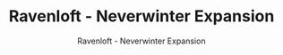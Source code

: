 ---
template: SingleProject
year: 2020 
title: Ravenloft - Neverwinter Expansion
subtitle: Ravenloft - Neverwinter Expansion
description: Ravenloft is an expansion for Neverwinter that was released for PC in June 2018. New Adventure Zone:Barovia New Dungeon:Castle Ravenloft New 
subDescription: "Lorem ipsum dolor sit amet, consectetur adipiscing elit. Quisque cursus justo sit amet sodales posuere. Duis at nulla rutrum, efficitur turpis sed, vestibulum magna. Nullam quis ultrices dolor. Nam semper faucibus feugiat."
hashtags: '#vfx #animation'
projectCategory: trailer
allProjectImageLarge: false
trailer: https://res.cloudinary.com/dhuii7xg2/video/upload/q_auto/v1612619737/projects/Ravenloft%20Neverwinter%20Expansion/1038098134_ldtct3.mp4
homePageFeaturedImage: https://res.cloudinary.com/dhuii7xg2/image/upload/c_scale,f_auto,q_auto,w_auto/v1612164243/projects/Ravenloft%20Neverwinter%20Expansion/gm-f92b67d6-3de6-4728-9065-0f8d028ce293-neverwinter2_wqsey4.jpg
homePageProjectImage:  https://res.cloudinary.com/dhuii7xg2/image/upload/c_scale,f_auto,q_auto,w_auto/v1612164245/projects/Ravenloft%20Neverwinter%20Expansion/84770065fb0ddca97c0868aad2a1786e_r3qnct.png
allProjectImage: https://res.cloudinary.com/dhuii7xg2/image/upload/c_scale,f_auto,q_auto,w_auto/v1612161130/projects/Ravenloft%20Neverwinter%20Expansion/Ravenloft-Website-Background-Image_1_be1j3l.png
featuredImage: >-
    https://res.cloudinary.com/dhuii7xg2/image/upload/c_scale,f_auto,q_auto,w_auto/v1612164243/projects/Ravenloft%20Neverwinter%20Expansion/gm-f92b67d6-3de6-4728-9065-0f8d028ce293-neverwinter2_wqsey4.jpg

isSliderImage: false
sliderImageOrder: 0
allProjectOrder: 10

team: 
  director: "Name Lastname"
  studio: Netflix
  producer: Name Lastname
  artDirector: Name Lastname

meta:
  canonicalLink: ''
  description: test meta description
  noindex: false
  title: test meta title
isFeatured: false
ype: VR Experience
release: 12/2020
studio: Netflix
gallery:
  - image: https://res.cloudinary.com/dhuii7xg2/image/upload/c_scale,f_auto,q_auto,w_auto/v1612164245/projects/Ravenloft%20Neverwinter%20Expansion/84770065fb0ddca97c0868aad2a1786e_r3qnct.png
    alt: Ravenloft - Neverwinter Expansion
    title: "Ravenloft - Neverwinter Expansion"
  - image: https://res.cloudinary.com/dhuii7xg2/image/upload/c_scale,f_auto,q_auto,w_auto/v1612161130/projects/Ravenloft%20Neverwinter%20Expansion/Ravenloft-Website-Background-Image_1_be1j3l.png
    alt: Ravenloft - Neverwinter Expansion
    title: Ravenloft - Neverwinter Expansion
process:
  - image: https://res.cloudinary.com/dhuii7xg2/image/upload/c_scale,f_auto,q_auto,w_auto/v1612164245/projects/Ravenloft%20Neverwinter%20Expansion/84770065fb0ddca97c0868aad2a1786e_r3qnct.png
    alt: Ravenloft - Neverwinter Expansion
    title: "Ravenloft - Neverwinter Expansion"
  - image: https://res.cloudinary.com/dhuii7xg2/image/upload/c_scale,f_auto,q_auto,w_auto/v1612161130/projects/Ravenloft%20Neverwinter%20Expansion/Ravenloft-Website-Background-Image_1_be1j3l.png
    alt: Ravenloft - Neverwinter Expansion
    title: Ravenloft - Neverwinter Expansion
---